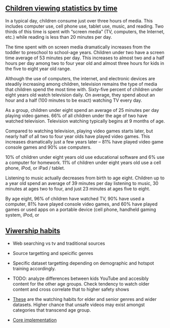## [Children viewing statistics by time](http://www.techaddiction.ca/media-statistics.html)

In a typical day, children consume just over three hours of media. This includes computer use, cell phone use, tablet use, music, and reading. Two thirds of this time is spent with “screen media” (TV, computers, the Internet, etc.) while reading is less than 20 minutes per day.


The time spent with on screen media dramatically increases from the toddler to preschool to school-age years. Children under two have a screen time average of 53 minutes per day. This increases to almost two and a half hours per day among two to four year old and almost three hours for kids in the five to eight year old range.


Although the use of computers, the internet, and electronic devices are steadily increasing among children, television remains the type of media that children spend the most time with. Sixty-five percent of children under eight years old watch television daily. On average, they spend about an hour and a half (100 minutes to be exact) watching TV every day.


As a group, children under eight spend an average of 25 minutes per day playing video games.
66% of all children under the age of two have watched television.
Television watching typically begins at 9 months of age.

Compared to watching television, playing video games starts later, but nearly half of all two to four year olds have played video games. This increases dramatically just a few years later – 81% have played video game console games and 90% use computers.

10% of children under eight years old use educational software and 6% use a computer for homework.
11% of children under eight years old use a cell phone, iPod, or iPad / tablet.

Listening to music actually decreases from birth to age eight. Children up to a year old spend an average of 39 minutes per day listening to music, 30 minutes at ages two to four, and just 23 minutes at ages five to eight.

By age eight, 96% of children have watched TV, 90% have used a computer, 81% have played console video games, and 60% have played games or used apps on a portable device (cell phone, handheld gaming system, iPod, or

## [Viwership habits](https://www.alistdaily.com/social/youtube-kids-focuses-on-younger-demographic/)

- Web searching vs tv and traditional sources
- Source targetting and speicific genres
- Specific dataset targetting depending on demographic and hotspot training
  accordingly.

- TODO: analyze differences between kids YouTube and accesibly content for the
  other age groups. Check tendency to watch older content and cross correlate
  that to higher safety shows
- [These](https://digiday.com/media/demographics-youtube-5-charts/) are the watching habits for elder and senior genres and wider datasets. Higher chance that unsafe videos may exist amongst categories that transcend age group.

- [Core
  implementation](https://github.com/t-davidson/hate-speech-and-offensive-language/blob/master/classifier/final_classifier.ipynb)
